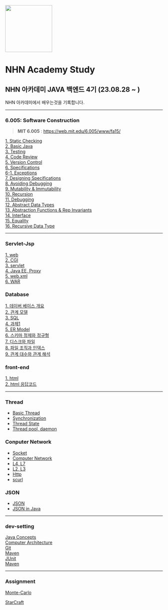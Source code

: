 <img src ="https://github.com/UNGGU0704/nhnacademy-study/assets/130115689/9bd055a9-7fad-41c7-94d8-bd60a1a1886a" height ="150px" weight = "150px" >

# NHN Academy Study

## NHN 아카데미 JAVA 백엔드 4기 (23.08.28 ~ )

NHN 아카데미에서 배우는것을 기록합니다.

---

### 6.005: Software Construction
> **MIT 6.005** : https://web.mit.edu/6.005/www/fa15/


[1. Static Checking](https://github.com/UNGGU0704/nhnacademy-study/blob/main/MIT%206.005-%20Software%20Construction%20/Static%20Checking.md) <br>
[2. Basic Java](https://github.com/UNGGU0704/nhnacademy-study/blob/main/MIT%206.005-%20Software%20Construction%20/Basic%20Java.adoc) <br>
[3. Testing](https://github.com/UNGGU0704/nhnacademy-study/blob/main/MIT%206.005-%20Software%20Construction%20/Testing.md) <br>
[4. Code Review](https://github.com/UNGGU0704/nhnacademy-study/blob/main/MIT%206.005-%20Software%20Construction%20/Code%20Review.md) <br>
[5. Version Control](https://github.com/UNGGU0704/nhnacademy-study/blob/main/MIT%206.005-%20Software%20Construction%20/Vison%20Control.md) <br>
[6. Specifications](https://github.com/UNGGU0704/nhnacademy-study/blob/main/MIT%206.005-%20Software%20Construction%20/Specifications.md) <br>
[6-1. Exceptions](https://github.com/UNGGU0704/nhnacademy-study/blob/main/MIT%206.005-%20Software%20Construction%20/Exception.md) <br>
[7. Designing Specifications](https://github.com/UNGGU0704/nhnacademy-study/blob/main/MIT%206.005-%20Software%20Construction%20/Designing%20Specifications.md) <br>
[8. Avoiding Debugging](https://github.com/UNGGU0704/nhnacademy-study/blob/main/MIT%206.005-%20Software%20Construction%20/Avoiding%20Debugging.md) <br>
[9. Mutability & Immutability](https://github.com/UNGGU0704/nhnacademy-study/blob/main/MIT%206.005-%20Software%20Construction%20/Mutability%20%26%20Immutability.md) <br>
[10. Recursion](https://github.com/UNGGU0704/nhnacademy-study/blob/main/MIT%206.005-%20Software%20Construction%20/Recursion.md) <br>
[11. Debugging](https://github.com/UNGGU0704/nhnacademy-study/blob/main/MIT%206.005-%20Software%20Construction%20/Debugguing.md) <br>
[12. Abstract Data Types](https://github.com/UNGGU0704/nhnacademy-study/blob/main/MIT%206.005-%20Software%20Construction%20/Abstract%20Data%20Types.md) <br>
[13. Abstraction Functions & Rep Invariants](https://github.com/UNGGU0704/nhnacademy-study/blob/main/MIT%206.005-%20Software%20Construction%20/Abstraction%20Functions%20%26%20Rep%20Invariants.md) <br>
[14. Interface](https://github.com/UNGGU0704/nhnacademy-study/blob/main/MIT%206.005-%20Software%20Construction%20/Testing.md) <br>
[15. Equality](https://github.com/UNGGU0704/nhnacademy-study/blob/main/MIT%206.005-%20Software%20Construction%20/Equality.md) <br>
[16. Recursive Data Type](https://github.com/UNGGU0704/nhnacademy-study/blob/main/MIT%206.005-%20Software%20Construction%20/Recursive%20Data%20Types.md) <br>

---

### Servlet-Jsp
[1. web](https://github.com/UNGGU0704/nhnacademy-study/blob/main/servlet-jsp/1.%20Web.md) <br>
[2. CGI](https://github.com/UNGGU0704/nhnacademy-study/blob/main/servlet-jsp/2.%20CGI.md) <br>
[3. servlet](https://github.com/UNGGU0704/nhnacademy-study/blob/main/servlet-jsp/3.%20servlet.md) <br>
[4. Java EE, Proxy](https://github.com/UNGGU0704/nhnacademy-study/blob/main/servlet-jsp/4.%20Java%20EE%2C%20Proxy.md) <br>
[5. web.xml](https://github.com/UNGGU0704/nhnacademy-study/blob/main/servlet-jsp/5.%20web.xml.md) <br>
[6. WAR](https://github.com/UNGGU0704/nhnacademy-study/blob/main/servlet-jsp/6.%20WAR.md) <br>

### Database
[1. 데이버 베이스 개요](https://github.com/UNGGU0704/nhnacademy-study/blob/main/DB/1.%20데이터베이스%20개요.md) <br>
[2. 관계 모델](https://github.com/UNGGU0704/nhnacademy-study/blob/main/DB/2.%20관계%20모델.md) <br>
[3. SQL](https://github.com/UNGGU0704/nhnacademy-study/blob/main/DB/3.%20SQL.md) <br>
[4. 과제1](https://github.com/UNGGU0704/nhnacademy-study/blob/main/DB/4.%20과제1.md) <br>
[5. ER Model](https://github.com/UNGGU0704/nhnacademy-study/blob/main/DB/5.%20ER%20Model.md) <br>
[6. 스키마 정제와 정규형](https://github.com/UNGGU0704/nhnacademy-study/blob/main/DB/6.%20스키마%20정제와%20정규형.md) <br>
[7. 디스크와 파일](https://github.com/UNGGU0704/nhnacademy-study/blob/main/DB/7.%20디스크와%20파일.md) <br>
[8. 파일 조직과 인덱스](https://github.com/UNGGU0704/nhnacademy-study/blob/main/DB/8.%20파일%20조직과%20인덱스.md) <br>
[9. 관계 대수와 관계 해석](https://github.com/UNGGU0704/nhnacademy-study/blob/main/DB/7.%20디스크와%20파일.md) <br>


### front-end

[1. html](https://github.com/UNGGU0704/nhnacademy-study/blob/main/front-end/html.md) <br>
[2. html 응답코드](https://github.com/UNGGU0704/nhnacademy-study/blob/main/front-end/http%20method%20응답%20코드.md) <br>

---

### Thread
- [Basic Thread](https://github.com/UNGGU0704/nhnacademy-study/blob/main/Sub/Thread/Thread%20-%20basic%20thread.md) <br>
- [Synchronization](https://github.com/UNGGU0704/nhnacademy-study/blob/main/Sub/Thread/Thread%20-%20synchronization.md) <br>
- [Thread State](https://github.com/UNGGU0704/nhnacademy-study/blob/main/Sub/Thread/Thread%20-%20thread%20state.md) <br>
- [Thread pool, daemon](https://github.com/UNGGU0704/nhnacademy-study/blob/main/Sub/Thread/Thread%20-%20pool%2C%20daemon.md) <br>

### Conputer Network
- [Socket](https://github.com/UNGGU0704/nhnacademy-study/blob/main/Sub/Java%20Networking/Socket.md) <br>
- [Computer Network](https://github.com/UNGGU0704/nhnacademy-study/blob/main/Sub/Java%20Networking/Computer%20Network.md) <br>
- [L4, L7](https://github.com/UNGGU0704/nhnacademy-study/blob/main/Sub/Java%20Networking/L4%2C%20L7.md) <br>
- [L2, L3](https://github.com/UNGGU0704/nhnacademy-study/blob/main/Sub/Java%20Networking/L2%2C%20L3%20.md) <br>
- [Http](https://github.com/UNGGU0704/nhnacademy-study/blob/main/Sub/Java%20Networking/HTTP.md) <br>
- [scurl](https://github.com/UNGGU0704/nhnacademy-study/tree/main/Sub/Java%20Networking/scurl) <br>

### JSON
- [JSON](https://github.com/UNGGU0704/nhnacademy-study/blob/main/Sub/JSON/JSON.md) <br>
- [JSON in Java](https://github.com/UNGGU0704/nhnacademy-study/blob/main/Sub/JSON/JSON%20in%20Java.md) <br>

---

### dev-setting
[Java Concepts](https://github.com/UNGGU0704/nhnacademy-study/blob/main/dev-setting/JAVA%20Concepts.md) <br>
[Computer Architecture](https://github.com/UNGGU0704/nhnacademy-study/blob/main/dev-setting/Computer_Architecture.md) <br>
[Git](https://github.com/UNGGU0704/nhnacademy-study/blob/main/dev-setting/git.md) <br>
[Maven](https://github.com/UNGGU0704/nhnacademy-study/blob/main/dev-setting/Maven.md) <br>
[JUnit](https://github.com/UNGGU0704/nhnacademy-study/blob/main/dev-setting/Junit%2CPackage%2Cjar.md) <br>
[Maven](https://github.com/UNGGU0704/nhnacademy-study/blob/main/dev-setting/Maven.md) <br>

--- 

### Assignment

[Monte-Carlo](https://github.com/UNGGU0704/nhnacademy-study/tree/main/Assignment/1.%20Monte-Carlo) <br>

[StarCraft](https://github.com/UNGGU0704/nhnacademy-study/tree/main/Assignment/추석%20과제/StarCraft) <br>

 
